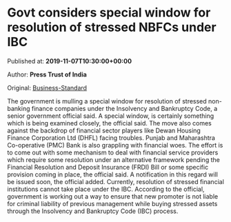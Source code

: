 
# Govt considers special window for resolution of stressed NBFCs under IBC

Published at: **2019-11-07T10:30:00+00:00**

Author: **Press Trust of India**

Original: [Business-Standard](https://www.business-standard.com/article/pti-stories/govt-mulling-special-window-for-nbfcs-under-insolvency-law-119110700886_1.html)

The government is mulling a special window for resolution of stressed non-banking finance companies under the Insolvency and Bankruptcy Code, a senior government official said.
A special window, is certainly something which is being examined closely, the official said.
The move also comes against the backdrop of financial sector players like Dewan Housing Finance Corporation Ltd (DHFL) facing troubles.
Punjab and Maharashtra Co-operative (PMC) Bank is also grappling with financial woes.
The effort is to come out with some mechanism to deal with financial service providers which require some resolution under an alternative framework pending the Financial Resolution and Deposit Insurance (FRDI) Bill or some specific provision coming in place, the official said.
A notification in this regard will be issued soon, the official added.
Currently, resolution of stressed financial institutions cannot take place under the IBC.
According to the official, government is working out a way to ensure that new promoter is not liable for criminal liability of previous management while buying stressed assets through the Insolvency and Bankruptcy Code (IBC) process.
